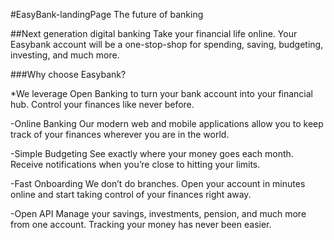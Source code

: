 #EasyBank-landingPage
The future of banking

##Next generation digital banking
Take your financial life online. Your Easybank account will be a one-stop-shop for spending, saving, budgeting, investing, and much more.

###Why choose Easybank?

*We leverage Open Banking to turn your bank account into your financial hub. Control 
  your finances like never before.

  -Online Banking
  Our modern web and mobile applications allow you to keep track of your finances 
  wherever you are in the world.

  -Simple Budgeting
  See exactly where your money goes each month. Receive notifications when you’re 
  close to hitting your limits.

  -Fast Onboarding
  We don’t do branches. Open your account in minutes online and start taking control 
  of your finances right away.

  -Open API
  Manage your savings, investments, pension, and much more from one account. Tracking 
  your money has never been easier.
